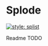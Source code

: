 # Splode

[![style: splist](https://img.shields.io/badge/style-splist-730da7)](https://github.com/Splist/code-style)

Readme TODO
